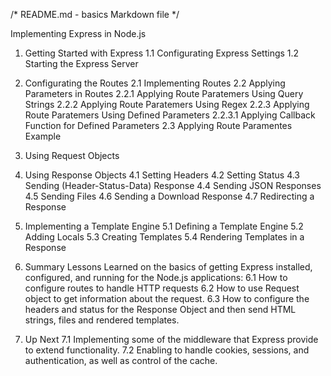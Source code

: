 /* README.md - basics Markdown file */

Implementing Express in Node.js 

1. Getting Started with Express
	1.1 Configurating Express Settings
	1.2 Starting the Express Server
	
2. Configurating the Routes
	2.1 Implementing Routes
	2.2 Applying Parameters in Routes
		2.2.1 Applying Route Paratemers Using Query Strings
		2.2.2 Applying Route Paratemers Using Regex
		2.2.3 Applying Route Paratemers Using Defined Parameters
			2.2.3.1 Applying Callback Function for Defined Parameters
	2.3 Applying Route Paramentes Example		

3. Using Request Objects
	
4. Using Response Objects
	4.1 Setting Headers
	4.2 Setting Status
	4.3 Sending (Header-Status-Data) Response
	4.4 Sending JSON Responses
	4.5 Sending Files
	4.6 Sending a Download Response
	4.7 Redirecting a Response

5. Implementing a Template Engine
	5.1 Defining a Template Engine
	5.2 Adding Locals
	5.3 Creating Templates
	5.4 Rendering Templates in a Response

6. Summary
	Lessons Learned on the basics of getting Express installed, configured, and running for the Node.js applications:
	6.1 How to configure routes to handle HTTP requests
	6.2 How to use Request object to get information about the request.
	6.3 How to configure the headers and status for the Response Object and then send HTML strings, files and rendered templates.

7. Up Next
	7.1 Implementing some of the middleware that Express provide to extend functionality.
	7.2 Enabling to handle cookies, sessions, and authentication, as well as control of the cache.
